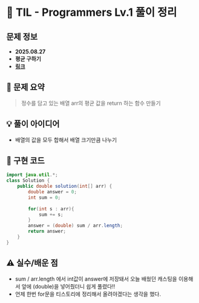 # 📌 TIL - Programmers Lv.1 풀이 정리

## 문제 정보
- **2025.08.27**
- **평균 구하기**
- **[링크](https://school.programmers.co.kr/learn/courses/30/lessons/12944)**

## 📝 문제 요약
> 정수를 담고 있는 배열 arr의 평균 값을 return 하는 함수 만들기

## 💡 풀이 아이디어 
- 배열의 값을 모두 합해서 배열 크기만큼 나누기

## 🧩 구현 코드
```java
import java.util.*;
class Solution {
    public double solution(int[] arr) {
        double answer = 0;
        int sum = 0;
        
        for(int s : arr){
            sum += s;
        }
        answer = (double) sum / arr.length;
        return answer;
    }
}
```


## ⚠️ 실수/배운 점
- sum / arr.length 에서 int값이 answer에 저장돼서 오늘 배웠던 캐스팅을 이용해서 앞에 (double)을 넣어줬더니 쉽게 풀렸다!!
- 언제 한번 for문을 티스토리에 정리해서 올려야겠다는 생각을 했다.
